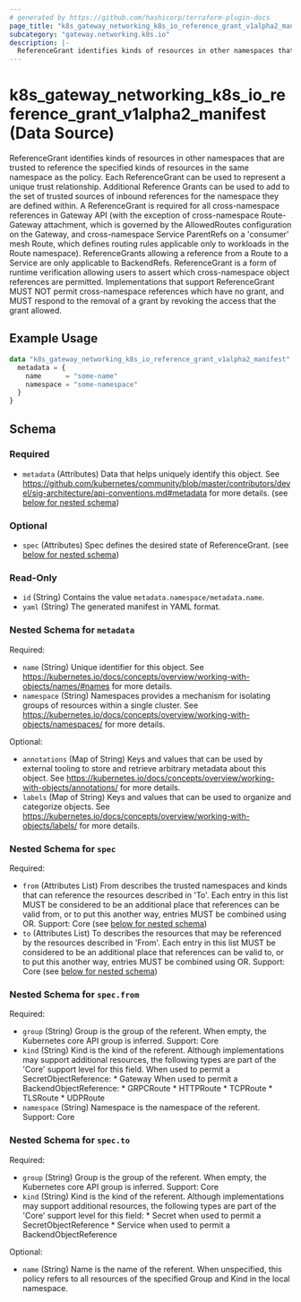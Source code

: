 ```yaml
---
# generated by https://github.com/hashicorp/terraform-plugin-docs
page_title: "k8s_gateway_networking_k8s_io_reference_grant_v1alpha2_manifest Data Source - terraform-provider-k8s"
subcategory: "gateway.networking.k8s.io"
description: |-
  ReferenceGrant identifies kinds of resources in other namespaces that are trusted to reference the specified kinds of resources in the same namespace as the policy.  Each ReferenceGrant can be used to represent a unique trust relationship. Additional Reference Grants can be used to add to the set of trusted sources of inbound references for the namespace they are defined within.  A ReferenceGrant is required for all cross-namespace references in Gateway API (with the exception of cross-namespace Route-Gateway attachment, which is governed by the AllowedRoutes configuration on the Gateway, and cross-namespace Service ParentRefs on a 'consumer' mesh Route, which defines routing rules applicable only to workloads in the Route namespace). ReferenceGrants allowing a reference from a Route to a Service are only applicable to BackendRefs.  ReferenceGrant is a form of runtime verification allowing users to assert which cross-namespace object references are permitted. Implementations that support ReferenceGrant MUST NOT permit cross-namespace references which have no grant, and MUST respond to the removal of a grant by revoking the access that the grant allowed.
---
```


# k8s_gateway_networking_k8s_io_reference_grant_v1alpha2_manifest (Data Source)

ReferenceGrant identifies kinds of resources in other namespaces that are trusted to reference the specified kinds of resources in the same namespace as the policy.  Each ReferenceGrant can be used to represent a unique trust relationship. Additional Reference Grants can be used to add to the set of trusted sources of inbound references for the namespace they are defined within.  A ReferenceGrant is required for all cross-namespace references in Gateway API (with the exception of cross-namespace Route-Gateway attachment, which is governed by the AllowedRoutes configuration on the Gateway, and cross-namespace Service ParentRefs on a 'consumer' mesh Route, which defines routing rules applicable only to workloads in the Route namespace). ReferenceGrants allowing a reference from a Route to a Service are only applicable to BackendRefs.  ReferenceGrant is a form of runtime verification allowing users to assert which cross-namespace object references are permitted. Implementations that support ReferenceGrant MUST NOT permit cross-namespace references which have no grant, and MUST respond to the removal of a grant by revoking the access that the grant allowed.

## Example Usage

```terraform
data "k8s_gateway_networking_k8s_io_reference_grant_v1alpha2_manifest" "example" {
  metadata = {
    name      = "some-name"
    namespace = "some-namespace"
  }
}
```

<!-- schema generated by tfplugindocs -->
## Schema

### Required

- `metadata` (Attributes) Data that helps uniquely identify this object. See https://github.com/kubernetes/community/blob/master/contributors/devel/sig-architecture/api-conventions.md#metadata for more details. (see [below for nested schema](#nestedatt--metadata))

### Optional

- `spec` (Attributes) Spec defines the desired state of ReferenceGrant. (see [below for nested schema](#nestedatt--spec))

### Read-Only

- `id` (String) Contains the value `metadata.namespace/metadata.name`.
- `yaml` (String) The generated manifest in YAML format.

<a id="nestedatt--metadata"></a>
### Nested Schema for `metadata`

Required:

- `name` (String) Unique identifier for this object. See https://kubernetes.io/docs/concepts/overview/working-with-objects/names/#names for more details.
- `namespace` (String) Namespaces provides a mechanism for isolating groups of resources within a single cluster. See https://kubernetes.io/docs/concepts/overview/working-with-objects/namespaces/ for more details.

Optional:

- `annotations` (Map of String) Keys and values that can be used by external tooling to store and retrieve arbitrary metadata about this object. See https://kubernetes.io/docs/concepts/overview/working-with-objects/annotations/ for more details.
- `labels` (Map of String) Keys and values that can be used to organize and categorize objects. See https://kubernetes.io/docs/concepts/overview/working-with-objects/labels/ for more details.


<a id="nestedatt--spec"></a>
### Nested Schema for `spec`

Required:

- `from` (Attributes List) From describes the trusted namespaces and kinds that can reference the resources described in 'To'. Each entry in this list MUST be considered to be an additional place that references can be valid from, or to put this another way, entries MUST be combined using OR.  Support: Core (see [below for nested schema](#nestedatt--spec--from))
- `to` (Attributes List) To describes the resources that may be referenced by the resources described in 'From'. Each entry in this list MUST be considered to be an additional place that references can be valid to, or to put this another way, entries MUST be combined using OR.  Support: Core (see [below for nested schema](#nestedatt--spec--to))

<a id="nestedatt--spec--from"></a>
### Nested Schema for `spec.from`

Required:

- `group` (String) Group is the group of the referent. When empty, the Kubernetes core API group is inferred.  Support: Core
- `kind` (String) Kind is the kind of the referent. Although implementations may support additional resources, the following types are part of the 'Core' support level for this field.  When used to permit a SecretObjectReference:  * Gateway  When used to permit a BackendObjectReference:  * GRPCRoute * HTTPRoute * TCPRoute * TLSRoute * UDPRoute
- `namespace` (String) Namespace is the namespace of the referent.  Support: Core


<a id="nestedatt--spec--to"></a>
### Nested Schema for `spec.to`

Required:

- `group` (String) Group is the group of the referent. When empty, the Kubernetes core API group is inferred.  Support: Core
- `kind` (String) Kind is the kind of the referent. Although implementations may support additional resources, the following types are part of the 'Core' support level for this field:  * Secret when used to permit a SecretObjectReference * Service when used to permit a BackendObjectReference

Optional:

- `name` (String) Name is the name of the referent. When unspecified, this policy refers to all resources of the specified Group and Kind in the local namespace.
